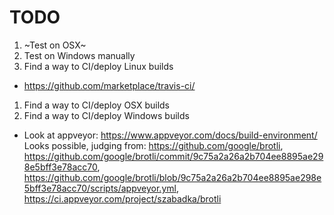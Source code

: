 # TODO

1.   ~Test on OSX~
1.   Test on Windows manually
1.   Find a way to CI/deploy Linux builds
   * https://github.com/marketplace/travis-ci/
1.   Find a way to CI/deploy OSX builds
1.   Find a way to CI/deploy Windows builds
   * Look at appveyor: https://www.appveyor.com/docs/build-environment/
     Looks possible, judging from: https://github.com/google/brotli, https://github.com/google/brotli/commit/9c75a2a26a2b704ee8895ae298e5bff3e78acc70, https://github.com/google/brotli/blob/9c75a2a26a2b704ee8895ae298e5bff3e78acc70/scripts/appveyor.yml, https://ci.appveyor.com/project/szabadka/brotli
